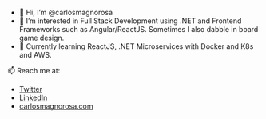 - 👋 Hi, I’m @carlosmagnorosa
- 👀 I’m interested in Full Stack Development using .NET and Frontend Frameworks such as Angular/ReactJS. Sometimes I also dabble in board game design.
- 🌱 Currently learning ReactJS, .NET Microservices with Docker and K8s and AWS.




📫 Reach me at:
- [Twitter](https://twitter.com/carlosmagnorosa?lang=en)
- [LinkedIn](https://www.linkedin.com/in/carlosmagnorosa/)
- [carlosmagnorosa.com](https://www.carlosmagnorosa.com)

<!---
carlosmagnorosa/carlosmagnorosa is a ✨ special ✨ repository because its `README.md` (this file) appears on your GitHub profile.
You can click the Preview link to take a look at your changes.
--->
